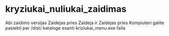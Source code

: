# kryziukai_nuliukai_zaidimas

Abi zaidimo versijas Zaidejas pries Zaideja ir Zaidejas pries Kompiuteri galite pasiekti per /dist/ kataloge esanti kriziukai_menu.exe faila
